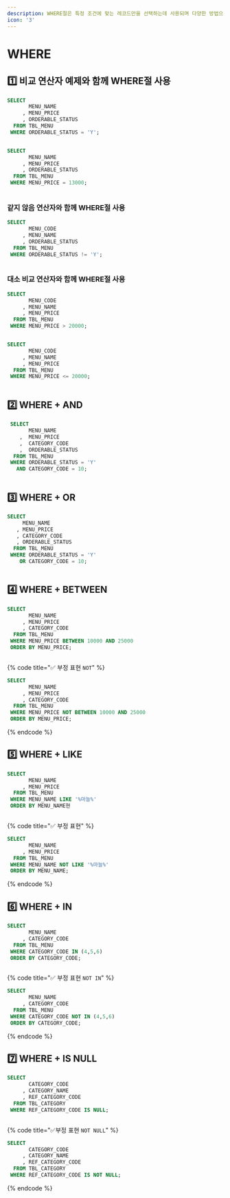 ```yaml
---
description: WHERE절은 특정 조건에 맞는 레코드만을 선택하는데 사용되며 다양한 방법으로 조건을 설정할 수 있다.
icon: '3'
---
```


# WHERE

## 1️⃣ 비교 연산자 예제와 함께 WHERE절 사용

```sql
SELECT
       MENU_NAME
     , MENU_PRICE
     , ORDERABLE_STATUS
  FROM TBL_MENU
 WHERE ORDERABLE_STATUS = 'Y';
```

<figure><img src="../../.gitbook/assets/image (1) (1) (1).png" alt=""><figcaption></figcaption></figure>

```sql
SELECT
       MENU_NAME
     , MENU_PRICE
     , ORDERABLE_STATUS
  FROM TBL_MENU
 WHERE MENU_PRICE = 13000;
```

<figure><img src="../../.gitbook/assets/image (2) (1) (1).png" alt=""><figcaption></figcaption></figure>

### 같지 않음 연산자와 함께 WHERE절 사용

```sql
SELECT
       MENU_CODE
     , MENU_NAME
     , ORDERABLE_STATUS
  FROM TBL_MENU
 WHERE ORDERABLE_STATUS != 'Y';
```

<figure><img src="../../.gitbook/assets/image (3).png" alt=""><figcaption></figcaption></figure>

### 대소 비교 연산자와 함께 WHERE절 사용

```sql
SELECT
       MENU_CODE
     , MENU_NAME
     , MENU_PRICE
  FROM TBL_MENU
 WHERE MENU_PRICE > 20000;
```

<figure><img src="../../.gitbook/assets/image (4).png" alt=""><figcaption></figcaption></figure>

```sql
SELECT
       MENU_CODE
     , MENU_NAME
     , MENU_PRICE
  FROM TBL_MENU
 WHERE MENU_PRICE <= 20000;
```

<figure><img src="../../.gitbook/assets/image (5).png" alt=""><figcaption></figcaption></figure>

## 2️⃣ WHERE + AND&#x20;

```sql
 SELECT
       MENU_NAME
	,  MENU_PRICE
    ,  CATEGORY_CODE
    ,  ORDERABLE_STATUS
  FROM TBL_MENU
 WHERE ORDERABLE_STATUS = 'Y'
   AND CATEGORY_CODE = 10;
```

<figure><img src="../../.gitbook/assets/image (6).png" alt=""><figcaption></figcaption></figure>

## 3️⃣ WHERE + OR

```sql
SELECT
     MENU_NAME
   , MENU_PRICE
   , CATEGORY_CODE
   , ORDERABLE_STATUS
  FROM TBL_MENU
 WHERE ORDERABLE_STATUS = 'Y'
    OR CATEGORY_CODE = 10;
```

<figure><img src="../../.gitbook/assets/image (7).png" alt=""><figcaption></figcaption></figure>

## 4️⃣  WHERE + BETWEEN

```sql
SELECT 
       MENU_NAME
     , MENU_PRICE
     , CATEGORY_CODE
  FROM TBL_MENU
 WHERE MENU_PRICE BETWEEN 10000 AND 25000
 ORDER BY MENU_PRICE;
```

<figure><img src="../../.gitbook/assets/image (8).png" alt=""><figcaption></figcaption></figure>

{% code title="✅ 부정 표현 `NOT`" %}
```sql
SELECT 
       MENU_NAME
     , MENU_PRICE
     , CATEGORY_CODE
  FROM TBL_MENU
 WHERE MENU_PRICE NOT BETWEEN 10000 AND 25000
 ORDER BY MENU_PRICE;
```
{% endcode %}

## 5️⃣ WHERE + LIKE&#x20;

```sql
SELECT
       MENU_NAME
     , MENU_PRICE
  FROM TBL_MENU
 WHERE MENU_NAME LIKE '%마늘%'
 ORDER BY MENU_NAME현
```

<figure><img src="../../.gitbook/assets/image (9).png" alt=""><figcaption></figcaption></figure>

{% code title="✅ 부정 표현" %}
```sql
SELECT
       MENU_NAME
     , MENU_PRICE
  FROM TBL_MENU
 WHERE MENU_NAME NOT LIKE '%마늘%'
 ORDER BY MENU_NAME;
```
{% endcode %}

## 6️⃣ WHERE + IN

```sql
SELECT
       MENU_NAME
     , CATEGORY_CODE
  FROM TBL_MENU
 WHERE CATEGORY_CODE IN (4,5,6)
 ORDER BY CATEGORY_CODE;
```

<figure><img src="../../.gitbook/assets/image (10).png" alt=""><figcaption></figcaption></figure>

{% code title="✅ 부정 표현 `NOT IN`" %}
```sql
SELECT
       MENU_NAME
     , CATEGORY_CODE
  FROM TBL_MENU
 WHERE CATEGORY_CODE NOT IN (4,5,6)
 ORDER BY CATEGORY_CODE; 
```
{% endcode %}



## 7️⃣ WHERE + IS NULL

```sql
SELECT
       CATEGORY_CODE
     , CATEGORY_NAME
     , REF_CATEGORY_CODE
  FROM TBL_CATEGORY
 WHERE REF_CATEGORY_CODE IS NULL; 
```

<figure><img src="../../.gitbook/assets/image (11).png" alt=""><figcaption></figcaption></figure>

{% code title="✅부정 표현 `NOT NULL`" %}
```sql
SELECT
       CATEGORY_CODE
     , CATEGORY_NAME
     , REF_CATEGORY_CODE
  FROM TBL_CATEGORY
 WHERE REF_CATEGORY_CODE IS NOT NULL;  
```
{% endcode %}
